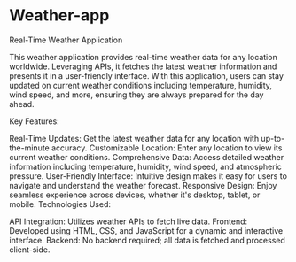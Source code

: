 # Weather-app
Real-Time Weather Application

This weather application provides real-time weather data for any location worldwide. Leveraging APIs, it fetches the latest weather information and presents it in a user-friendly interface. With this application, users can stay updated on current weather conditions including temperature, humidity, wind speed, and more, ensuring they are always prepared for the day ahead.

Key Features:

Real-Time Updates: Get the latest weather data for any location with up-to-the-minute accuracy.
Customizable Location: Enter any location to view its current weather conditions.
Comprehensive Data: Access detailed weather information including temperature, humidity, wind speed, and atmospheric pressure.
User-Friendly Interface: Intuitive design makes it easy for users to navigate and understand the weather forecast.
Responsive Design: Enjoy seamless experience across devices, whether it's desktop, tablet, or mobile.
Technologies Used:

API Integration: Utilizes weather APIs to fetch live data.
Frontend: Developed using HTML, CSS, and JavaScript for a dynamic and interactive interface.
Backend: No backend required; all data is fetched and processed client-side.
